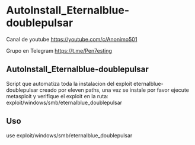 # AutoInstall_Eternalblue-doublepulsar

Canal de youtube https://youtube.com/c/Anonimo501

Grupo en Telegram https://t.me/Pen7esting

## AutoInstall_Eternalblue-doublepulsar

Script que automatiza toda la instalacion del exploit eternalblue-doublepulsar creado por eleven paths, una vez se instale por favor ejecute metasploit y verifique el exploit en la ruta: exploit/windows/smb/eternalblue_doublepulsar





## Uso 

use exploit/windows/smb/eternalblue_doublepulsar
